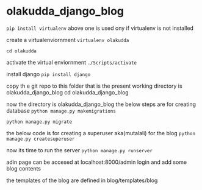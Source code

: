 # olakudda_django_blog

`pip install virtualenv` 
above one is used ony if virtualenv is not installed

create a virtualenviornment
`virtualenv olakudda`

`cd olakudda`

activate the virtual enviornment
`./Scripts/activate`

install django
`pip install django`

copy th e git repo to this folder
that is the present working directory is olakudda_django_blog
cd olakudda_django_blog

now the directory is olakudda_django_blog
the below steps are for creating database
`python manage.py makemigrations`

`python manage.py migrate`


the below code is for creating a superuser aka(mutalali) for the blog
`python manage.py createsuperuser`

now its time to run the server
`python manage.py runserver`

adin page can be accesed at localhost:8000/admin
login and add some blog contents

the templates of the blog are defined in blog/templates/blog
